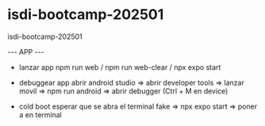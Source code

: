 # isdi-bootcamp-202501
isdi-bootcamp-202501

--- APP ---

- lanzar app 
npm run web / npm run web-clear / npx expo start

- debuggear app
abrir android studio => abrir developer tools => lanzar movil => npm run android => abrir debugger (Ctrl + M en device)

- cold boot
esperar que se abra el terminal fake => npx expo start => poner a en terminal